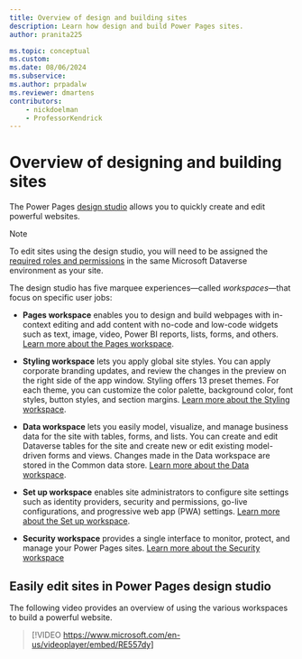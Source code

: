 ```yaml
---
title: Overview of design and building sites
description: Learn how design and build Power Pages sites.
author: pranita225

ms.topic: conceptual
ms.custom: 
ms.date: 08/06/2024
ms.subservice:
ms.author: prpadalw
ms.reviewer: dmartens
contributors:
    - nickdoelman
    - ProfessorKendrick
---
```


# Overview of designing and building sites

The Power Pages [design studio](../getting-started/use-design-studio.md) allows you to quickly create and edit powerful websites.

> [!NOTE]
> To edit sites using the design studio, you will need to be assigned the [required roles and permissions](../admin/admin-roles.md#required-roles-and-permissions) in the same Microsoft Dataverse environment as your site. 

The design studio has five marquee experiences—called *workspaces*—that focus on specific user jobs:

- **Pages workspace** enables you to design and build webpages with in-context editing and add content with no-code and low-code widgets such as text, image, video, Power BI reports, lists, forms, and others. [Learn more about the Pages workspace](../getting-started/first-page.md).

- **Styling workspace** lets you apply global site styles. You can apply corporate branding updates, and review the changes in the preview on the right side of the app window. Styling offers 13 preset themes. For each theme, you can customize the color palette, background color, font styles, button styles, and section margins. [Learn more about the Styling workspace](../getting-started/style-site.md).

- **Data workspace** lets you easily model, visualize, and manage business data for the site with tables, forms, and lists. You can create and edit Dataverse tables for the site and create new or edit existing model-driven forms and views. Changes made in the Data workspace are stored in the Common data store. [Learn more about the Data workspace](../getting-started/use-data-workspace.md).

- **Set up workspace** enables site administrators to configure site settings such as identity providers, security and permissions, go-live configurations, and progressive web app (PWA) settings. [Learn more about the Set up workspace](setup-workspace.md).

- **Security workspace** provides a single interface to monitor, protect, and manage your Power Pages sites. [Learn more about the Security workspace](../getting-started/use-security-workspace.md)

## Easily edit sites in Power Pages design studio

The following video provides an overview of using the various workspaces to build a powerful website.<br />

> [!VIDEO https://www.microsoft.com/en-us/videoplayer/embed/RE557dy]
